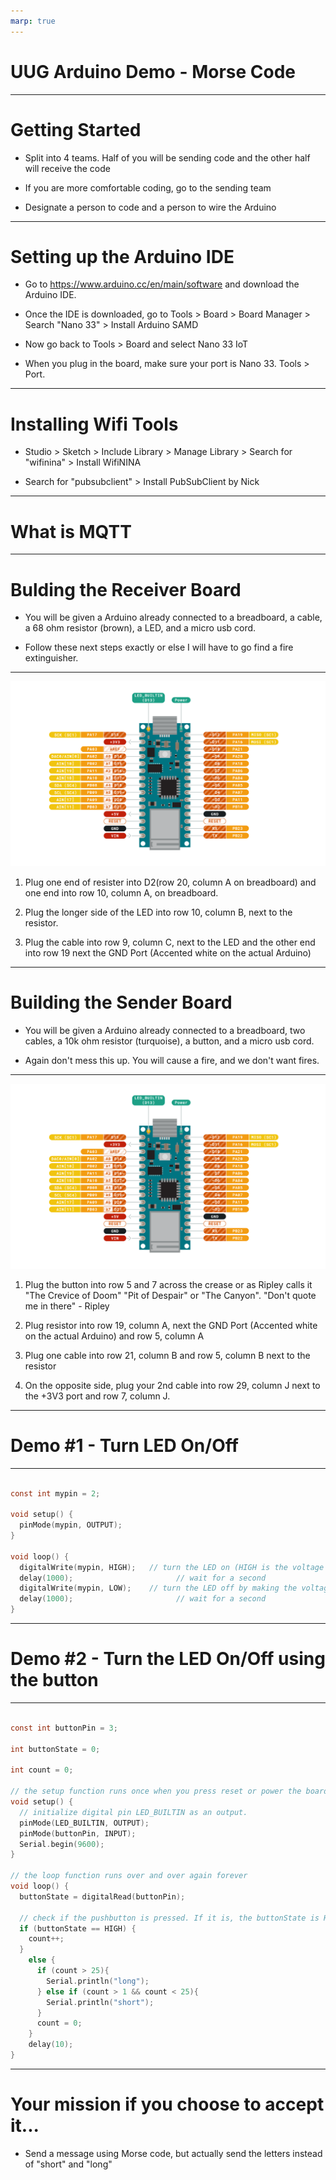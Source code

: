 ```yaml
---
marp: true
---
```

<!-- backgroundColor: black -->
<!-- color: white -->

# UUG Arduino Demo - Morse Code

---

# Getting Started

- Split into 4 teams. Half of you will be sending code and the other half will receive the code

- If you are more comfortable coding, go to the sending team

- Designate a person to code and a person to wire the Arduino

---

# Setting up the Arduino IDE

- Go to https://www.arduino.cc/en/main/software and download the Arduino IDE.

- Once the IDE is downloaded, go to Tools > Board > Board Manager > Search "Nano 33" > Install Arduino SAMD

- Now go back to Tools > Board and select Nano 33 IoT

- When you plug in the board, make sure your port is Nano 33. Tools > Port.

---

# Installing Wifi Tools

- Studio > Sketch > Include Library > Manage Library > Search for "wifinina" > Install WifiNINA 

- Search for "pubsubclient" > Install PubSubClient by Nick


---

# What is MQTT



---

# Bulding the Receiver Board

- You will be given a Arduino already connected to a breadboard, a cable, a 68 ohm resistor (brown), a LED, and a micro usb cord.

- Follow these next steps exactly or else I will have to go find a fire extinguisher.

---
![bg right:40%](Diagrams/NANO33IoT.png)

 1. Plug one end of resister into D2(row 20, column A on breadboard) and one end into row 10, column A, on breadboard.

 2. Plug the longer side of the LED into row 10, column B, next to the resistor.

 3. Plug the cable into row 9, column C, next to the LED and the other end into row 19 next the GND Port (Accented white on the actual Arduino)

---

# Building the Sender Board

- You will be given a Arduino already connected to a breadboard, two cables, a 10k ohm resistor (turquoise), a button, and a micro usb cord.

- Again don't mess this up. You will cause a fire, and we don't want fires.

---

 ![bg right:40%](Diagrams/NANO33IoT.png)

1. Plug the button into row 5 and 7 across the crease or as Ripley calls it "The Crevice of Doom" "Pit of Despair" or "The Canyon". "Don't quote me in there" - Ripley

2. Plug resistor into row 19, column A, next the GND Port (Accented white on the actual Arduino) and row 5, column A

3. Plug one cable into row 21, column B and row 5, column B next to the resistor

4. On the opposite side, plug your 2nd cable into row 29, column J next to the +3V3 port and row 7, column J.

---

# Demo #1 - Turn LED On/Off

---

<!-- _color: black -->

```C

const int mypin = 2;

void setup() {
  pinMode(mypin, OUTPUT);
}

void loop() {
  digitalWrite(mypin, HIGH);   // turn the LED on (HIGH is the voltage level)
  delay(1000);                       // wait for a second
  digitalWrite(mypin, LOW);    // turn the LED off by making the voltage LOW
  delay(1000);                       // wait for a second
}

```

---

# Demo #2 - Turn the LED On/Off using the button

---
<!-- backgroundColor: black -->
<!-- _color: black -->


```C

const int buttonPin = 3;

int buttonState = 0;

int count = 0;

// the setup function runs once when you press reset or power the board
void setup() {
  // initialize digital pin LED_BUILTIN as an output.
  pinMode(LED_BUILTIN, OUTPUT);
  pinMode(buttonPin, INPUT);
  Serial.begin(9600);
}

// the loop function runs over and over again forever
void loop() {
  buttonState = digitalRead(buttonPin);

  // check if the pushbutton is pressed. If it is, the buttonState is HIGH:
  if (buttonState == HIGH) {
    count++;
  }
    else {
      if (count > 25){
        Serial.println("long");
      } else if (count > 1 && count < 25){
        Serial.println("short");
      }
      count = 0;
    }
    delay(10);  
}

```

---

# Your mission if you choose to accept it...

- Send a message using Morse code, but actually send the letters instead of "short" and "long"


